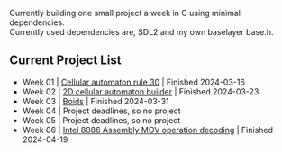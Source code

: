 Currently building one small project a week in C using minimal dependencies.  
Currently used dependencies are, SDL2 and my own baselayer base.h.  

## Current Project List
 - Week 01 | [Cellular automaton rule 30](https://github.com/Stef-van-Stipdonk/cellular-automaton-rule-30) | Finished 2024-03-16
 - Week 02 | [2D cellular automaton builder](https://github.com/Stef-van-Stipdonk/2d-cellular-automata-builder/blob/main/README.md) | Finished 2024-03-23
 - Week 03 | [Boids](https://github.com/Stef-van-Stipdonk/boids) | Finished 2024-03-31
 - Week 04 | Project deadlines, so no project
 - Week 05 | Project deadlines, so no project
 - Week 06 | [Intel 8086 Assembly MOV operation decoding](https://github.com/Stef-van-Stipdonk/intel_8086_machine_instruction_disassembler) | Finished 2024-04-19
